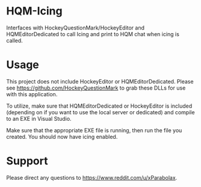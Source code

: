 # HQM-Icing
Interfaces with HockeyQuestionMark/HockeyEditor and HQMEditorDedicated to call Icing and print to HQM chat when icing is called.

# Usage
This project does not include HockeyEditor or HQMEditorDedicated. Please see https://github.com/HockeyQuestionMark to grab these DLLs for use with this application.

To utilize, make sure that HQMEditorDedicated or HockeyEditor is included (depending on if you want to use the local server or dedicated) and compile to an EXE in Visual Studio.

Make sure that the appropriate EXE file is running, then run the file you created. You should now have icing enabled.

# Support
Please direct any questions to https://www.reddit.com/u/xParabolax.
